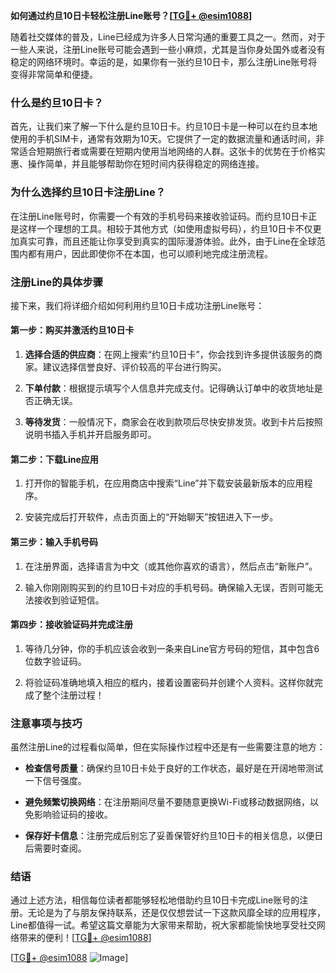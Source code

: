 **如何通过约旦10日卡轻松注册Line账号？[[TG💪+ @esim1088](https://t.me/s/esim1088)]**

随着社交媒体的普及，Line已经成为许多人日常沟通的重要工具之一。然而，对于一些人来说，注册Line账号可能会遇到一些小麻烦，尤其是当你身处国外或者没有稳定的网络环境时。幸运的是，如果你有一张约旦10日卡，那么注册Line账号将变得非常简单和便捷。

### 什么是约旦10日卡？

首先，让我们来了解一下什么是约旦10日卡。约旦10日卡是一种可以在约旦本地使用的手机SIM卡，通常有效期为10天。它提供了一定的数据流量和通话时间，非常适合短期旅行者或需要在短期内使用当地网络的人群。这张卡的优势在于价格实惠、操作简单，并且能够帮助你在短时间内获得稳定的网络连接。

### 为什么选择约旦10日卡注册Line？

在注册Line账号时，你需要一个有效的手机号码来接收验证码。而约旦10日卡正是这样一个理想的工具。相较于其他方式（如使用虚拟号码），约旦10日卡不仅更加真实可靠，而且还能让你享受到真实的国际漫游体验。此外，由于Line在全球范围内都有用户，因此即使你不在本国，也可以顺利地完成注册流程。

### 注册Line的具体步骤

接下来，我们将详细介绍如何利用约旦10日卡成功注册Line账号：

#### 第一步：购买并激活约旦10日卡

1. **选择合适的供应商**：在网上搜索“约旦10日卡”，你会找到许多提供该服务的商家。建议选择信誉良好、评价较高的平台进行购买。
   
2. **下单付款**：根据提示填写个人信息并完成支付。记得确认订单中的收货地址是否正确无误。

3. **等待发货**：一般情况下，商家会在收到款项后尽快安排发货。收到卡片后按照说明书插入手机并开启服务即可。

#### 第二步：下载Line应用

1. 打开你的智能手机，在应用商店中搜索“Line”并下载安装最新版本的应用程序。
   
2. 安装完成后打开软件，点击页面上的“开始聊天”按钮进入下一步。

#### 第三步：输入手机号码

1. 在注册界面，选择语言为中文（或其他你喜欢的语言），然后点击“新账户”。

2. 输入你刚刚购买到的约旦10日卡对应的手机号码。确保输入无误，否则可能无法接收到验证短信。

#### 第四步：接收验证码并完成注册

1. 等待几分钟，你的手机应该会收到一条来自Line官方号码的短信，其中包含6位数字验证码。

2. 将验证码准确地填入相应的框内，接着设置密码并创建个人资料。这样你就完成了整个注册过程！

### 注意事项与技巧

虽然注册Line的过程看似简单，但在实际操作过程中还是有一些需要注意的地方：

- **检查信号质量**：确保约旦10日卡处于良好的工作状态，最好是在开阔地带测试一下信号强度。
  
- **避免频繁切换网络**：在注册期间尽量不要随意更换Wi-Fi或移动数据网络，以免影响验证码的接收。

- **保存好卡信息**：注册完成后别忘了妥善保管好约旦10日卡的相关信息，以便日后需要时查阅。

### 结语

通过上述方法，相信每位读者都能够轻松地借助约旦10日卡完成Line账号的注册。无论是为了与朋友保持联系，还是仅仅想尝试一下这款风靡全球的应用程序，Line都值得一试。希望这篇文章能为大家带来帮助，祝大家都能愉快地享受社交网络带来的便利！[[TG💪+ @esim1088](https://t.me/s/esim1088)]

[[TG💪+ @esim1088](https://t.me/s/esim1088) ![Image](https://i.postimg.cc/4NQfJmqS/Snipaste-2025-05-13-00-14-12.png)]